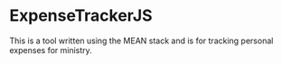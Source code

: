 # ExpenseTrackerJS
This is a tool written using the MEAN stack and is for tracking personal expenses for ministry.
